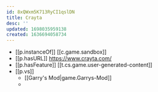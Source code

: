 ```yaml
---
id: 8xQWxm5K713RyCI1qslDN
title: Crayta
desc: ''
updated: 1698035959138
created: 1636694058734
---
```




- [[p.instanceOf]] [[c.game.sandbox]]
- [[p.hasURL]] https://www.crayta.com/
- [[p.hasFeature]] [[t.cs.game.user-generated-content]]
- [[p.vs]] 
  - [[Garry's Mod|game.Garrys-Mod]]
  - 
